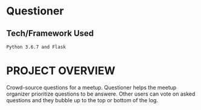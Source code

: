 # Questioner

## Tech/Framework Used  

```Python 3.6.7 and Flask```

# PROJECT OVERVIEW
Crowd-source questions for a meetup. Questioner helps the meetup organizer prioritize questions to be answere. Other users can vote on asked questions and they bubble up to the top or bottom of the log.

